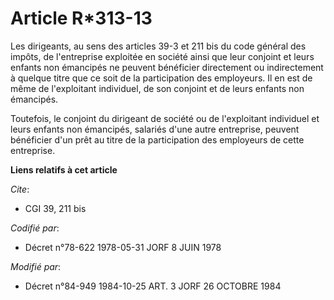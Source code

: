 # Article R*313-13

Les dirigeants, au sens des articles 39-3 et 211 bis du code général des impôts, de l'entreprise exploitée en société ainsi
que leur conjoint et leurs enfants non émancipés ne peuvent bénéficier directement ou indirectement à quelque titre que ce
soit de la participation des employeurs. Il en est de même de l'exploitant individuel, de son conjoint et de leurs enfants
non émancipés.

Toutefois, le conjoint du dirigeant de société ou de l'exploitant individuel et leurs enfants non émancipés, salariés d'une
autre entreprise, peuvent bénéficier d'un prêt au titre de la participation des employeurs de cette entreprise.

**Liens relatifs à cet article**

_Cite_:

  - CGI 39, 211 bis

_Codifié par_:

  - Décret n°78-622 1978-05-31 JORF 8 JUIN 1978

_Modifié par_:

  - Décret n°84-949 1984-10-25 ART. 3 JORF 26 OCTOBRE 1984
